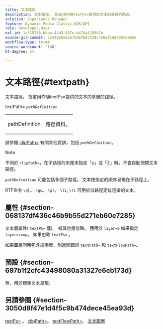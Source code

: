 ```yaml
---
title: 文本路徑
description: 文本路徑。 指定用作隨textPs=提供的文本的基線的路徑。
solution: Experience Manager
feature: Dynamic Media Classic,SDK/API
role: Developer,User
exl-id: 1c515786-bbba-44d3-837e-b474af293b7e
source-git-commit: 7c4492b583e7bd6fb87229c4566f1d9493c8a650
workflow-type: tm+mt
source-wordcount: '140'
ht-degree: 2%

---
```


# 文本路徑{#textpath}

文本路徑。 指定用作隨textPs=提供的文本的基線的路徑。

textPath= *`pathDefinition`*

<table id="simpletable_74F549E8625B483A9B334B24A7EB6D22"> 
 <tr class="strow"> 
  <td class="stentry"> <p><span class="varname"> pathDefinition</span> </p> </td> 
  <td class="stentry"> <p>路徑資料。 </p></td> 
 </tr> 
</table>

請參閱 [clipPath=](../../../../../is-api/http-ref/image-serving-api-ref/c-http-protocol-reference/c-command-reference/r-clippath.md#reference-8139b1b52dc54749b51b109521ddf83d) 有關其他資訊，包括 *`pathDefinition`*。

>[!NOTE]
>
>不同於 `clipPath=`，在子路徑的末尾未指定「z」或「Z」時，不會自動關閉文本路徑。

*`pathDefinition`* 可能包括多個子路徑。 文本按指定的順序呈現在子路徑上。

RTF命令 `\ql`。 `\qc`。 `\qr`。 `\li`, `\ri` 可用於沿路徑定位渲染的文本。

## 屬性 {#section-068137df436c46b9b55d271eb60e7285}

文本層屬性( `textPs=` 僅)。 被其他層忽略。 應用於 `layer=0` 如果指定 `layer=comp`。 如果忽略 `textPs=` 。

如果圖層同時包含這兩者，則返回錯誤 `textPath=` 和 `textFlowPath=`。

## 預設 {#section-697b1f2cfc43498080a31327e6eb173d}

無，用於標準文本呈現。

## 另請參閱 {#section-3050d8f47e1d4f5c9b474dece45ea93d}

[textPs=](../../../../../is-api/http-ref/image-serving-api-ref/c-http-protocol-reference/c-command-reference/r-textps.md#reference-4209a2a6169f44278da2647cfb0cd767) 。 [clipPath=](../../../../../is-api/http-ref/image-serving-api-ref/c-http-protocol-reference/c-command-reference/r-clippath.md#reference-8139b1b52dc54749b51b109521ddf83d)。 [textFlowPath=](../../../../../is-api/http-ref/image-serving-api-ref/c-http-protocol-reference/c-command-reference/r-textflowpath.md#reference-0b8d9493d71342f0b6a64a6d221584ef)。 [文本圖層](../../../../../is-api/http-ref/image-serving-api-ref/c-http-protocol-reference/c-text-formatting/r-text-layers.md#reference-47e78cfb18134db5ab09e17af14a6a8f)
